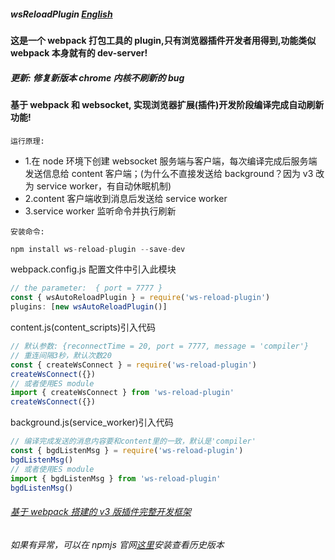 ##### wsReloadPlugin [English](https://github.com/xzz2021/wsReloadPlugin/blob/main/README.md)

#### 这是一个 webpack 打包工具的 plugin,只有浏览器插件开发者用得到,功能类似 webpack 本身就有的 dev-server!

##### 更新: 修复新版本 chrome 内核不刷新的 bug

#### 基于 webpack 和 websocket, 实现浏览器扩展(插件)开发阶段编译完成自动刷新功能!

`运行原理:`

- 1.在 node 环境下创建 websocket 服务端与客户端，每次编译完成后服务端发送信息给 content 客户端；(为什么不直接发送给 background？因为 v3 改为 service worker，有自动休眠机制)
- 2.content 客户端收到消息后发送给 service worker
- 3.service worker 监听命令并执行刷新

`安装命令:`

```js
npm install ws-reload-plugin --save-dev
```

webpack.config.js 配置文件中引入此模块

```js
// the parameter:  { port = 7777 }
const { wsAutoReloadPlugin } = require('ws-reload-plugin')
plugins: [new wsAutoReloadPlugin()]
```

content.js(content_scripts)引入代码

```js
// 默认参数: {reconnectTime = 20, port = 7777, message = 'compiler'}
// 重连间隔3秒，默认次数20
const { createWsConnect } = require('ws-reload-plugin')
createWsConnect({})
// 或者使用ES module
import { createWsConnect } from 'ws-reload-plugin'
createWsConnect({})
```

background.js(service_worker)引入代码

```js
// 编译完成发送的消息内容要和content里的一致，默认是'compiler'
const { bgdListenMsg } = require('ws-reload-plugin')
bgdListenMsg()
// 或者使用ES module
import { bgdListenMsg } from 'ws-reload-plugin'
bgdListenMsg()
```

###### [基于 webpack 搭建的 v3 版插件完整开发框架](https://github.com/xzz2021/crx-cli)

###### 如果有异常，可以在 npmjs 官网[这里](https://www.npmjs.com/package/ws-reload-plugin?activeTab=readme)安装查看历史版本
